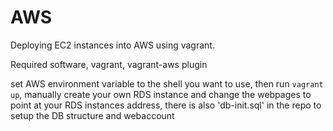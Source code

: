 # AWS
Deploying EC2 instances into AWS using vagrant.


Required software, vagrant, vagrant-aws plugin

set AWS environment variable to the shell you want to use, then run <code>vagrant up</code>, manually create your own RDS instance and change the webpages to point at your RDS instances address, there is also 'db-init.sql' in the repo to setup the DB structure and webaccount

